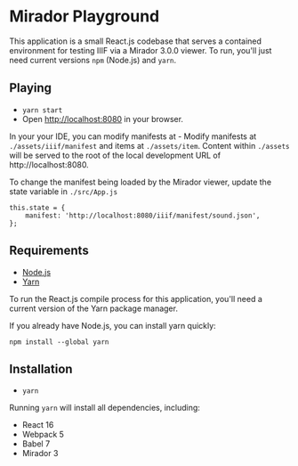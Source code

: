 # Mirador Playground

This application is a small React.js codebase that serves a contained environment for testing IIIF via a Mirador 3.0.0 viewer. To run, you'll just need current versions `npm` (Node.js) and `yarn`. 

## Playing

- `yarn start`
- Open [http://localhost:8080](http://localhost:8080/) in your browser.

In your your IDE, you can modify manifests at - Modify manifests at `./assets/iiif/manifest` and items at `./assets/item`. Content within `./assets` will be served to the root of the local development URL of http://localhost:8080.

To change the manifest being loaded by the Mirador viewer, update the state variable in `./src/App.js`

```
this.state = {
    manifest: 'http://localhost:8080/iiif/manifest/sound.json',
};
```

## Requirements

- [Node.js](https://nodejs.org/en/)
- [Yarn](https://classic.yarnpkg.com/en/docs/install/#mac-stable)

To run the React.js compile process for this application, you'll need a current version of the Yarn package manager.

If you already have Node.js, you can install yarn quickly:
```
npm install --global yarn
```

## Installation

- `yarn`

Running `yarn` will install all dependencies, including:

- React 16
- Webpack 5
- Babel 7
- Mirador 3

